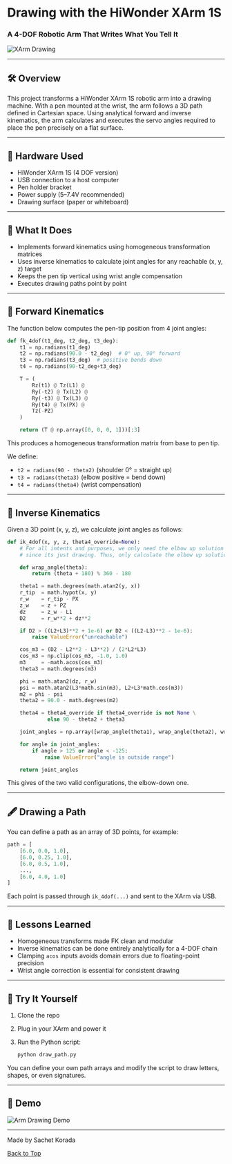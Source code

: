 # Drawing with the HiWonder XArm 1S

### A 4-DOF Robotic Arm That Writes What You Tell It

![XArm Drawing](images/demo-drawing.jpg)

---

## 🛠️ Overview

This project transforms a HiWonder XArm 1S robotic arm into a drawing machine. With a pen mounted at the wrist, the arm follows a 3D path defined in Cartesian space. Using analytical forward and inverse kinematics, the arm calculates and executes the servo angles required to place the pen precisely on a flat surface.

---

## 🔧 Hardware Used

* HiWonder XArm 1S (4 DOF version)
* USB connection to a host computer
* Pen holder bracket
* Power supply (5–7.4V recommended)
* Drawing surface (paper or whiteboard)

---

## 🧠 What It Does

* Implements forward kinematics using homogeneous transformation matrices
* Uses inverse kinematics to calculate joint angles for any reachable (x, y, z) target
* Keeps the pen tip vertical using wrist angle compensation
* Executes drawing paths point by point

---

## 🧮 Forward Kinematics

The function below computes the pen-tip position from 4 joint angles:

```python
def fk_4dof(t1_deg, t2_deg, t3_deg):
    t1 = np.radians(t1_deg)
    t2 = np.radians(90.0 - t2_deg)  # 0° up, 90° forward
    t3 = np.radians(t3_deg)  # positive bends down
    t4 = np.radians(90-t2_deg+t3_deg)

    T = (
        Rz(t1) @ Tz(L1) @
        Ry(-t2) @ Tx(L2) @
        Ry(-t3) @ Tx(L3) @
        Ry(t4) @ Tx(PX) @
        Tz(-PZ)
    )

    return (T @ np.array([0, 0, 0, 1]))[:3]
```

This produces a homogeneous transformation matrix from base to pen tip.

We define:

* `t2 = radians(90 - theta2)` (shoulder 0° = straight up)
* `t3 = radians(theta3)` (elbow positive = bend down)
* `t4 = radians(theta4)` (wrist compensation)

---

## 🤖 Inverse Kinematics

Given a 3D point (x, y, z), we calculate joint angles as follows:

```python
def ik_4dof(x, y, z, theta4_override=None):
    # For all intents and purposes, we only need the elbow up solution
    # since its just drawing. Thus, only calculate the elbow up solution

    def wrap_angle(theta):
        return (theta + 180) % 360 - 180

    theta1 = math.degrees(math.atan2(y, x))
    r_tip  = math.hypot(x, y)
    r_w    = r_tip - PX
    z_w    = z + PZ
    dz     = z_w - L1
    D2     = r_w**2 + dz**2

    if D2 > ((L2+L3)**2 + 1e-6) or D2 < ((L2-L3)**2 - 1e-6):
        raise ValueError("unreachable")

    cos_m3 = (D2 - L2**2 - L3**2) / (2*L2*L3)
    cos_m3 = np.clip(cos_m3, -1.0, 1.0)
    m3     = -math.acos(cos_m3)
    theta3 = math.degrees(m3)

    phi = math.atan2(dz, r_w)
    psi = math.atan2(L3*math.sin(m3), L2+L3*math.cos(m3))
    m2 = phi - psi
    theta2 = 90.0 - math.degrees(m2)

    theta4 = theta4_override if theta4_override is not None \
             else 90 - theta2 + theta3

    joint_angles = np.array([wrap_angle(theta1), wrap_angle(theta2), wrap_angle(theta3), wrap_angle(theta4)])

    for angle in joint_angles:
        if angle > 125 or angle < -125:
            raise ValueError("angle is outside range")

    return joint_angles
```

This gives of the two valid configurations, the elbow-down one.

---

## 🖋️ Drawing a Path

You can define a path as an array of 3D points, for example:

```python
path = [
    [6.0, 0.0, 1.0],
    [6.0, 0.25, 1.0],
    [6.0, 0.5, 1.0],
    ...,
    [6.0, 4.0, 1.0]
]
```

Each point is passed through `ik_4dof(...)` and sent to the XArm via USB.

---

## 🧪 Lessons Learned

* Homogeneous transforms made FK clean and modular
* Inverse kinematics can be done entirely analytically for a 4-DOF chain
* Clamping `acos` inputs avoids domain errors due to floating-point precision
* Wrist angle correction is essential for consistent drawing

---

## 🚀 Try It Yourself

1. Clone the repo
2. Plug in your XArm and power it
3. Run the Python script:

   ```bash
   python draw_path.py
   ```

You can define your own path arrays and modify the script to draw letters, shapes, or even signatures.

---

## 📸 Demo

![Arm Drawing Demo](images/arm-in-action.gif)

---

Made by Sachet Korada

[Back to Top](#drawing-with-the-hiwonder-xarm-1s)
